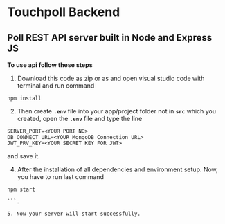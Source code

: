 
# Touchpoll Backend
## Poll REST API server built in Node and Express JS


**To use api follow these steps**

1. Download this code as zip or as and open visual studio code with terminal and run command

```
npm install

```

2. Then create **`.env`** file into your app/project folder not in **`src`** which you created, open the **`.env`** file and type the line 

```
SERVER_PORT=<YOUR PORT NO>
DB_CONNECT_URL=<YOUR MongoDB Connection URL>
JWT_PRV_KEY=<YOUR SECRET KEY FOR JWT>

```
and save it.

4. After the installation of all dependencies and environment setup. Now, you have to run last command 

```
npm start

```.

5. Now your server will start successfully.
